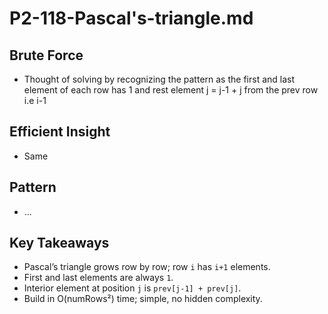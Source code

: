 # P2-118-Pascal's-triangle.md

## Brute Force
- Thought of solving by recognizing the pattern as the first and last element of each row has 1 and rest element j = j-1 + j from the prev row i.e i-1

## Efficient Insight
- Same

## Pattern
- ...

## Key Takeaways
- Pascal’s triangle grows row by row; row `i` has `i+1` elements.  
- First and last elements are always `1`.  
- Interior element at position `j` is `prev[j-1] + prev[j]`.  
- Build in O(numRows²) time; simple, no hidden complexity.
